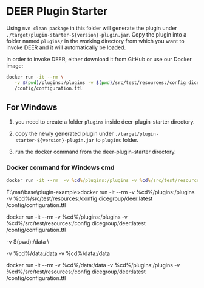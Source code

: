 # DEER Plugin Starter

Using `mvn clean package` in this folder will generate the plugin under
`./target/plugin-starter-${version}-plugin.jar`.
Copy the plugin into a folder named `plugins/` in the working directory from which you
want to invoke DEER and it will automatically be loaded.

In order to invoke DEER, either download it from GitHub or use our Docker image:

```bash
docker run -it --rm \
   -v $(pwd)/plugins:/plugins -v $(pwd)/src/test/resources:/config dicegroup/deer:latest \
   /config/configuration.ttl
```

## For Windows

1. you need to create a folder `plugins` inside deer-plugin-starter directory.

2. copy the newly generated plugin under `./target/plugin-starter-${version}-plugin.jar` to `plugins` folder.

3. run the docker command from the deer-plugin-starter directory.

### Docker command for Windows cmd
```cmd
docker run -it --rm  -v %cd%/plugins:/plugins -v %cd%/src/test/resources:/config dicegroup/deer:latest /config/configuration.ttl
```
F:\mat\base\plugin-example>docker run -it --rm  -v %cd%/plugins:/plugins -v %cd%/src/test/resources:/config dicegroup/deer:latest /config/configuration.ttl



docker run -it --rm  -v %cd%/plugins:/plugins -v %cd%/src/test/resources:/config dicegroup/deer:latest /config/configuration.ttl

-v $(pwd):/data \

-v %cd%/data:/data
-v %cd%/data:/data

docker run -it --rm  -v %cd%/data:/data -v %cd%/plugins:/plugins -v %cd%/src/test/resources:/config dicegroup/deer:latest /config/configuration.ttl